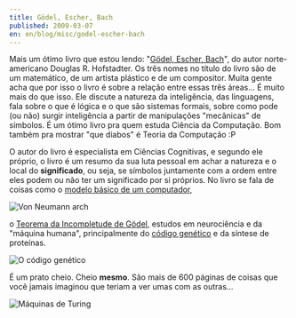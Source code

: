 ```yaml
---
title: Gödel, Escher, Bach
published: 2009-03-07
en: en/blog/misc/godel-escher-bach
---
```


Mais um ótimo livro que estou lendo: "[Gödel, Escher, Bach][1]", do autor norte-americano Douglas R. Hofstadter.
Os três nomes no título do livro são de um matemático, de um artista plástico e de um compositor.
Muita gente acha que por isso o livro é sobre a relação entre essas três áreas... É muito mais do que isso.
Ele discute a natureza da inteligência, das linguagens, fala sobre o que é lógica e o que são sistemas formais,
sobre como pode (ou não) surgir inteligência a partir de manipulações "mecânicas" de símbolos.
É um ótimo livro pra quem estuda Ciência da Computação.
Bom também pra mostrar "que diabos" é Teoria da Computação :P

<!--more-->

O autor do livro é especialista em Ciências Cognitivas, e segundo ele próprio,
o livro é um resumo da sua luta pessoal em achar a natureza e o local do **significado**, ou seja,
se símbolos juntamente com a ordem entre eles podem ou não ter um significado por si próprios.
No livro se fala de coisas como o [modelo básico de um computador][2],

![Von Neumann arch](/files/imgs/2009-03_arquitetura_de_von_neumann.png)

o [Teorema da Incompletude de Gödel][3], estudos em neurociência e da "máquina humana",
principalmente do [código genético][4] e da síntese de proteínas.

![O código genético](/files/imgs/2009-03_codigo_genetico.png)

É um prato cheio. Cheio **mesmo**. São mais de 600 páginas de coisas que você jamais imaginou que teriam a ver umas com as outras...

![Máquinas de Turing](/files/imgs/2009-03_maquina_de_turing.jpg)

[1]: <http://en.wikipedia.org/wiki/G%C3%B6del,_Escher,_Bach>
[2]: <http://pt.wikipedia.org/wiki/Arquitetura_de_von_Neumann>
[3]: <http://en.wikipedia.org/wiki/G%C3%B6del%27s_incompleteness_theorems>
[4]: <http://en.wikipedia.org/wiki/Genetic_code>
